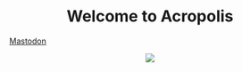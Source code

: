 

<h1 align="center">Welcome to Acropolis</h1>
<a rel="me" href="https://nerdculture.de/@gdsimpson3">Mastodon</a>
<p align="center">
  <img src= "https://media4.giphy.com/media/v1.Y2lkPTc5MGI3NjExYTI1ODRkZGFmZTE0YjNkYTBiN2U0YjgxZjhhNzc5NWRlMjQ5YjYyNyZlcD12MV9pbnRlcm5hbF9naWZzX2dpZklkJmN0PWc/uE822G8JsF4l3ajgPo/giphy.gif">
</p>
<!--

**Here are some ideas to get you started:**

🙋‍♀️ A short introduction - what is your organization all about?
🌈 Contribution guidelines - how can the community get involved?
👩‍💻 Useful resources - where can the community find your docs? Is there anything else the community should know?
🍿 Fun facts - what does your team eat for breakfast?
🧙 Remember, you can do mighty things with the power of [Markdown](https://docs.github.com/github/writing-on-github/getting-started-with-writing-and-formatting-on-github/basic-writing-and-formatting-syntax)
-->
